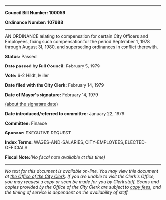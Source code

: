 

********

**Council Bill Number: 100059**
   
**Ordinance Number: 107988**
********

 AN ORDINANCE relating to compensation for certain City Officers and Employees, fixing such compensation for the period September 1, 1978 through August 31, 1980, and superseding ordinances in conflict therewith.

**Status:** Passed
   
**Date passed by Full Council:** February 5, 1979
   
**Vote:** 6-2 Hildt, Miller
   
**Date filed with the City Clerk:** February 14, 1979
   
**Date of Mayor's signature:** February 14, 1979
   
[(about the signature date)](/~public/approvaldate.htm)
   
   
   
**Date introduced/referred to committee:** January 22, 1979
   
**Committee:** Finance
   
**Sponsor:** EXECUTIVE REQUEST
   
   
**Index Terms:** WAGES-AND-SALARIES, CITY-EMPLOYEES, ELECTED-OFFICIALS

**Fiscal Note:**_(No fiscal note available at this time)_
********

_No text for this document is available on-line. You may view this document at [the Office of the City Clerk](http://www.seattle.gov/leg/clerk/contactUs.htm). If you are unable to visit the Clerk's Office, you may request a copy or scan be made for you by Clerk staff. Scans and copies provided by the Office of the City Clerk are subject to [copy fees](http://clerk.seattle.gov/~public/clerkfees.htm), and the timing of service is dependent on the availability of staff._

